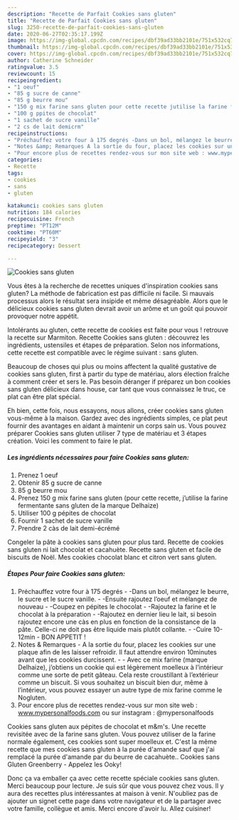 ```yaml
---
description: "Recette de Parfait Cookies sans gluten"
title: "Recette de Parfait Cookies sans gluten"
slug: 3250-recette-de-parfait-cookies-sans-gluten
date: 2020-06-27T02:35:17.199Z
image: https://img-global.cpcdn.com/recipes/dbf39ad33bb2101e/751x532cq70/cookies-sans-gluten-photo-principale-de-la-recette.jpg
thumbnail: https://img-global.cpcdn.com/recipes/dbf39ad33bb2101e/751x532cq70/cookies-sans-gluten-photo-principale-de-la-recette.jpg
cover: https://img-global.cpcdn.com/recipes/dbf39ad33bb2101e/751x532cq70/cookies-sans-gluten-photo-principale-de-la-recette.jpg
author: Catherine Schneider
ratingvalue: 3.5
reviewcount: 15
recipeingredient:
- "1 oeuf"
- "85 g sucre de canne"
- "85 g beurre mou"
- "150 g mix farine sans gluten pour cette recette jutilise la farine fermentante sans gluten de la marque Delhaize"
- "100 g ppites de chocolat"
- "1 sachet de sucre vanille"
- "2 cs de lait demicrm"
recipeinstructions:
- "Préchauffez votre four à 175 degrés -Dans un bol, mélangez le beurre, le sucre et le sucre vanille. -Ensuite rajoutez l’oeuf et mélangez de nouveau -Coupez en pépites le chocolat -Rajoutez la farine et le chocolat à la préparation -Rajoutez en dernier lieu le lait, si besoin rajoutez encore une càs en plus en fonction de la consistance de la pâte. Celle-ci ne doit pas être liquide mais plutôt collante. -Cuire 10-12min BON APPETIT !"
- "Notes &amp; Remarques A la sortie du four, placez les cookies sur une plaque afin de les laisser refroidir. Il faut attendre environ 10minutes avant que les cookies durcissent.  Avec ce mix farine (marque Delhaize), j’obtiens un cookie qui est légèrement moelleux à l’intérieur comme une sorte de petit gâteau. Cela reste croustillant à l’extérieur comme un biscuit. Si vous souhaitez un biscuit bien dur, même à l’intérieur, vous pouvez essayer un autre type de mix farine comme le Nogluten."
- "Pour encore plus de recettes rendez-vous sur mon site web : www.mypersonalfoods.com ou sur instagram : @mypersonalfoods"
categories:
- Recette
tags:
- cookies
- sans
- gluten

katakunci: cookies sans gluten 
nutrition: 184 calories
recipecuisine: French
preptime: "PT12M"
cooktime: "PT60M"
recipeyield: "3"
recipecategory: Dessert

---
```



![Cookies sans gluten](https://img-global.cpcdn.com/recipes/dbf39ad33bb2101e/751x532cq70/cookies-sans-gluten-photo-principale-de-la-recette.jpg)

Vous êtes à la recherche de recettes uniques d'inspiration cookies sans gluten? La méthode de fabrication est pas difficile ni facile. Si mauvais processus alors le résultat sera insipide et même désagréable. Alors que le délicieux cookies sans gluten devrait avoir un arôme et un goût qui pouvoir provoquer notre appétit.

Intolérants au gluten, cette recette de cookies est faite pour vous ! retrouve la recette sur Marmiton. Recette Cookies sans gluten : découvrez les ingrédients, ustensiles et étapes de préparation. Selon nos informations, cette recette est compatible avec le régime suivant : sans gluten.

Beaucoup de choses qui plus ou moins affectent la qualité gustative de cookies sans gluten, first à partir du type de matériau, alors élection fraîche à comment créer et sers le. Pas besoin déranger if préparez un bon cookies sans gluten délicieux dans house, car tant que vous connaissez le truc, ce plat can être plat spécial.


Eh bien, cette fois, nous essayons, nous allons, créer cookies sans gluten vous-même à la maison. Gardez avec des ingrédients simples, ce plat peut fournir des avantages en aidant à maintenir un corps sain us. Vous pouvez préparer Cookies sans gluten utiliser 7 type de matériau et 3 étapes création. Voici les comment to faire le plat.

<!--inarticleads1-->

##### Les ingrédients nécessaires pour faire Cookies sans gluten:

1. Prenez 1 oeuf
1. Obtenir 85 g sucre de canne
1.  85 g beurre mou
1. Prenez 150 g mix farine sans gluten (pour cette recette, j’utilise la farine fermentante sans gluten de la marque Delhaize)
1. Utiliser 100 g pépites de chocolat
1. Fournir 1 sachet de sucre vanille
1. Prendre 2 càs de lait demi-écrémé


Congeler la pâte à cookies sans gluten pour plus tard. Recette de cookies sans gluten ni lait chocolat et cacahuète. Recette sans gluten et facile de biscuits de Noël. Mes cookies chocolat blanc et citron vert sans gluten. 

<!--inarticleads2-->

##### Étapes Pour faire Cookies sans gluten:

1. Préchauffez votre four à 175 degrés - -Dans un bol, mélangez le beurre, le sucre et le sucre vanille. - -Ensuite rajoutez l’oeuf et mélangez de nouveau - -Coupez en pépites le chocolat - -Rajoutez la farine et le chocolat à la préparation - -Rajoutez en dernier lieu le lait, si besoin rajoutez encore une càs en plus en fonction de la consistance de la pâte. Celle-ci ne doit pas être liquide mais plutôt collante. - -Cuire 10-12min - BON APPETIT !
1. Notes &amp; Remarques - A la sortie du four, placez les cookies sur une plaque afin de les laisser refroidir. Il faut attendre environ 10minutes avant que les cookies durcissent. -  - Avec ce mix farine (marque Delhaize), j’obtiens un cookie qui est légèrement moelleux à l’intérieur comme une sorte de petit gâteau. Cela reste croustillant à l’extérieur comme un biscuit. Si vous souhaitez un biscuit bien dur, même à l’intérieur, vous pouvez essayer un autre type de mix farine comme le Nogluten.
1. Pour encore plus de recettes rendez-vous sur mon site web : www.mypersonalfoods.com ou sur instagram : @mypersonalfoods


Cookies sans gluten aux pépites de chocolat et m&amp;m&#39;s. Une recette revisitée avec de la farine sans gluten. Vous pouvez utiliser de la farine normale également, ces cookies sont super moelleux et. C&#39;est la même recette que mes cookies sans gluten à la purée d&#39;amande sauf que j&#39;ai remplacé la purée d&#39;amande par du beurre de cacahuète.. Cookies sans Gluten Greenberry - Appelez les Ooky! 


Donc ça va emballer ça avec cette recette spéciale cookies sans gluten. Merci beaucoup pour lecture. Je suis sûr que vous pouvez chez vous. Il y aura des recettes plus  intéressantes at maison à venir. N'oubliez pas de ajouter un signet cette page dans votre navigateur et de la partager avec votre famille, collègue et amis. Merci encore d'avoir lu. Allez cuisiner!
